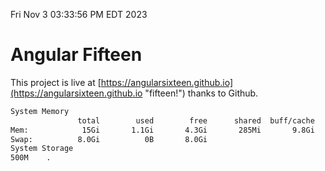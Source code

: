 Fri Nov  3 03:33:56 PM EDT 2023

# Angular Fifteen


This project is live at [https://angularsixteen.github.io](https://angularsixteen.github.io "fifteen!") thanks to Github.

```bash
System Memory
               total        used        free      shared  buff/cache   available
Mem:            15Gi       1.1Gi       4.3Gi       285Mi       9.8Gi        13Gi
Swap:          8.0Gi          0B       8.0Gi
System Storage
500M	.
